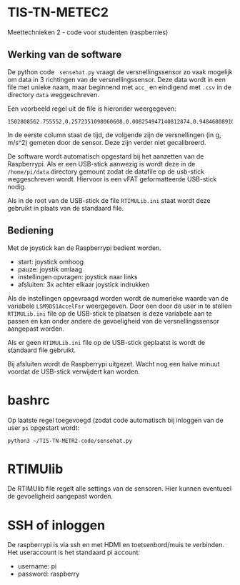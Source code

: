 # TIS-TN-METEC2
Meettechnieken 2 - code voor studenten (raspberries)

## Werking van de software
De python code ``` sensehat.py``` vraagt de versnellingssensor zo vaak mogelijk om data in 3 richtingen van de versnellingssensor. 
Deze data wordt in een file met unieke naam, maar beginnend met ```acc_``` en eindigend met ```.csv``` in de directory ```data``` weggeschreven. 

Een voorbeeld regel uit de file is hieronder weergegeven:
```
1502808562.755552,0.2572351098060608,0.008254947140812874,0.9484680891036987
```
In de eerste column staat de tijd, de volgende zijn de versnellingen (in g, m/s^2) gemeten door de sensor. Deze zijn verder niet gecalibreerd.

De software wordt automatisch opgestard bij het aanzetten van de Raspberrypi. Als er een USB-stick aanwezig is wordt deze in de ```/home/pi/data``` directory gemount zodat de datafile op de usb-stick weggeschreven wordt. Hiervoor is een vFAT geformatteerde USB-stick nodig. 

Als in de root van de USB-stick de file ```RTIMULib.ini``` staat wordt deze
gebruikt in plaats van de standaard file. 

## Bediening
Met de joystick kan de Raspberrypi bedient worden. 
 * start: joystick omhoog
 * pauze: joystik omlaag
 * instellingen opvragen: joystick naar links
 * afsluiten: 3x achter elkaar joystick indrukken
 
Als de instellingen opgevraagd worden wordt de numerieke waarde van de
variabele ```LSM9DS1AccelFsr``` weergegeven.  Door een door de user in te
stellen  ```RTIMULib.ini```
file op de USB-stick te plaatsen is deze variabele aan te passen en kan onder
andere de gevoeligheid van de versnellingssensor aangepast worden. 

Als er geen ```RTIMULib.ini``` file op de USB-stick geplaatst is wordt de
standaard file gebruikt. 

Bij afsluiten wordt de Raspberrypi uitgezet. Wacht nog een halve minuut voordat de USB-stick verwijdert kan worden. 

# bashrc
Op laatste regel toegevoegd (zodat code automatisch bij inloggen van de user ```pi``` opgestart wordt:
```
python3 ~/TIS-TN-METR2-code/sensehat.py
```

# RTIMUlib
De RTIMUlib file regelt alle settings van de sensoren. Hier kunnen eventueel de gevoeligheid aangepast worden.

# SSH of inloggen
De raspberrypi is via ssh en met HDMI en toetsenbord/muis te verbinden. Het useraccount is het standaard pi account:
 * username: pi
 * password: raspberry
